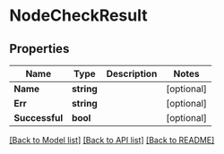 # NodeCheckResult

## Properties

Name | Type | Description | Notes
------------ | ------------- | ------------- | -------------
**Name** | **string** |  | [optional] 
**Err** | **string** |  | [optional] 
**Successful** | **bool** |  | [optional] 

[[Back to Model list]](../README.md#documentation-for-models) [[Back to API list]](../README.md#documentation-for-api-endpoints) [[Back to README]](../README.md)


